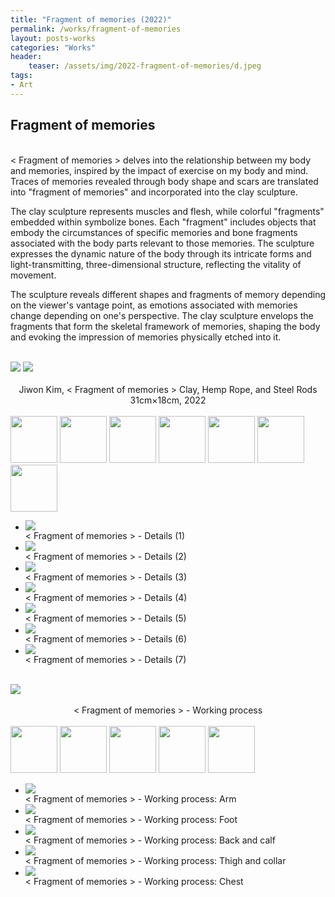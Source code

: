 ```yaml
---
title: "Fragment of memories (2022)"
permalink: /works/fragment-of-memories
layout: posts-works
categories: "Works"
header:
    teaser: /assets/img/2022-fragment-of-memories/d.jpeg
tags:
- Art
---
```

## Fragment of memories
<br>
< Fragment of memories > delves into the relationship between my body and memories, inspired by the impact of exercise on my body and mind. Traces of memories revealed through body shape and scars are translated into "fragment of memories" and incorporated into the clay sculpture.
<br>

The clay sculpture represents muscles and flesh, while colorful "fragments" embedded within symbolize bones. Each "fragment" includes objects that embody the circumstances of specific memories and bone fragments associated with the body parts relevant to those memories. The sculpture expresses the dynamic nature of the body through its intricate forms and light-transmitting, three-dimensional structure, reflecting the vitality of movement.
<br>

The sculpture reveals different shapes and fragments of memory depending on the viewer's vantage point, as emotions associated with memories change depending on one's perspective. The clay sculpture envelops the fragments that form the skeletal framework of memories, shaping the body and evoking the impression of memories physically etched into it.
<br>
<br>

<div class="left">
<img src="/assets/img/2022-fragment-of-memories/a.jpeg" />
<img src="/assets/img/2022-fragment-of-memories/b.jpeg" />
</div>

<div style = "text-align: center;"> 
<br>
Jiwon Kim, < Fragment of memories > Clay, Hemp Rope, and Steel Rods 31cm×18cm, 2022
</div>
<br>

<div class="carousel-container">
<!-- Thumbnails -->
<div class="carousel-thumbnails">
    <img src="/assets/img/2022-fragment-of-memories/zc.jpeg" width="75" height="75" data-index="0">
    <img src="/assets/img/2022-fragment-of-memories/zd.jpeg" width="75" height="75" data-index="1">
    <img src="/assets/img/2022-fragment-of-memories/ze.jpeg" width="75" height="75" data-index="2">
    <img src="/assets/img/2022-fragment-of-memories/zf.jpeg" width="75" height="75" data-index="3">
    <img src="/assets/img/2022-fragment-of-memories/zg.jpeg" width="75" height="75" data-index="4">
    <img src="/assets/img/2022-fragment-of-memories/zh.jpeg" width="75" height="75" data-index="5">
    <img src="/assets/img/2022-fragment-of-memories/zi.jpeg" width="75" height="75" data-index="6">
</div>
<!-- Main Carousel -->
<div class="glide glide-main">
    <div class="glide__track" data-glide-el="track">
    <ul class="glide__slides">
        <li class="glide__slide">
            <img src="/assets/img/2022-fragment-of-memories/c.jpeg">
            <div class="slide-caption">< Fragment of memories > - Details (1)
            </div>
        </li>
        <li class="glide__slide">
            <img src="/assets/img/2022-fragment-of-memories/d.jpeg">
            <div class="slide-caption">< Fragment of memories > - Details (2)</div>
        </li>
        <li class="glide__slide">
            <img src="/assets/img/2022-fragment-of-memories/e.jpeg">
            <div class="slide-caption">< Fragment of memories > - Details (3)</div>
        </li>
        <li class="glide__slide">
            <img src="/assets/img/2022-fragment-of-memories/f.jpeg">
            <div class="slide-caption">< Fragment of memories > - Details (4)</div>
        </li>
        <li class="glide__slide">
            <img src="/assets/img/2022-fragment-of-memories/g.jpeg">
            <div class="slide-caption">< Fragment of memories > - Details (5)</div>
        </li>
        <li class="glide__slide">
            <img src="/assets/img/2022-fragment-of-memories/h.jpeg">
            <div class="slide-caption">< Fragment of memories > - Details (6)</div>
        </li>
        <li class="glide__slide">
            <img src="/assets/img/2022-fragment-of-memories/i.jpeg">
            <div class="slide-caption">< Fragment of memories > - Details (7)</div>
        </li>
    </ul>
    </div>
</div>
<br>

<img src="/assets/img/2022-fragment-of-memories/j.jpeg" style="width:auto; height:auto;"> 
<div style = "text-align: center;"> 
<br>
< Fragment of memories > - Working process
</div>
<br>

<div class="carousel-container">
<!-- Thumbnails -->
<div class="carousel-thumbnails">
    <img src="/assets/img/2022-fragment-of-memories/k.jpeg" width="75" height="75" data-index="0">
    <img src="/assets/img/2022-fragment-of-memories/l.jpeg" width="75" height="75" data-index="1">
    <img src="/assets/img/2022-fragment-of-memories/m.jpeg" width="75" height="75" data-index="2">
    <img src="/assets/img/2022-fragment-of-memories/n.jpeg" width="75" height="75" data-index="3">
    <img src="/assets/img/2022-fragment-of-memories/o.jpeg" width="75" height="75" data-index="4">
</div>
<!-- Main Carousel -->
<div class="glide glide-main">
    <div class="glide__track" data-glide-el="track">
    <ul class="glide__slides">
        <li class="glide__slide">
            <img src="/assets/img/2022-fragment-of-memories/k.jpeg">
            <div class="slide-caption">< Fragment of memories > - Working process: Arm
            </div>
        </li>
        <li class="glide__slide">
            <img src="/assets/img/2022-fragment-of-memories/l.jpeg">
            <div class="slide-caption">< Fragment of memories > - Working process: Foot </div>
        </li>
        <li class="glide__slide">
            <img src="/assets/img/2022-fragment-of-memories/m.jpeg">
            <div class="slide-caption">< Fragment of memories > - Working process: Back and calf</div>
        </li>
        <li class="glide__slide">
            <img src="/assets/img/2022-fragment-of-memories/n.jpeg">
            <div class="slide-caption">< Fragment of memories > - Working process: Thigh and collar</div>
        </li>
        <li class="glide__slide">
            <img src="/assets/img/2022-fragment-of-memories/o.jpeg">
            <div class="slide-caption">< Fragment of memories > - Working process: Chest</div>
        </li>
    </ul>
    </div>
</div>
<br>